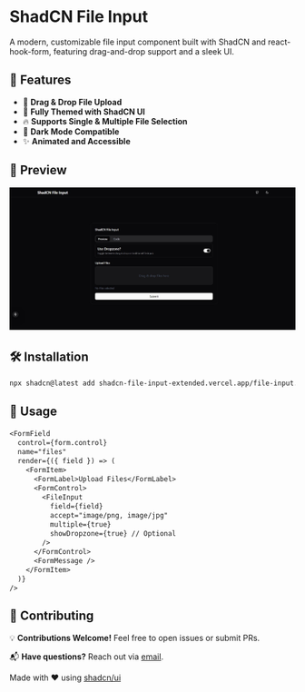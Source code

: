 
# ShadCN File Input  

A modern, customizable file input component built with ShadCN and react-hook-form, featuring drag-and-drop support and a sleek UI.

## 🚀 Features  

- 📂 **Drag & Drop File Upload**  
- 🎨 **Fully Themed with ShadCN UI**  
- 🔥 **Supports Single & Multiple File Selection**  
- 🌙 **Dark Mode Compatible**  
- ✨ **Animated and Accessible**  

## 📸 Preview  

![ShadCN File Input Demo](/example/public/demo.jpeg)  

## 🛠 Installation  

```sh
npx shadcn@latest add shadcn-file-input-extended.vercel.app/file-input.json
```  

## 🔧 Usage  

```tsx
<FormField
  control={form.control}
  name="files"
  render={({ field }) => (
    <FormItem>
      <FormLabel>Upload Files</FormLabel>
      <FormControl>
        <FileInput
          field={field}
          accept="image/png, image/jpg"
          multiple={true}
          showDropzone={true} // Optional
        />
      </FormControl>
      <FormMessage />
    </FormItem>
  )}
/>
```  

## 🤝 Contributing  

💡 **Contributions Welcome!** Feel free to open issues or submit PRs.  

📬 **Have questions?** Reach out via [email](mailto:vikramsamak02@gmail.com).

Made with ❤️ using [shadcn/ui](https://ui.shadcn.com)  
